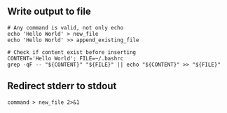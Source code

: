 ---
---

## Write output to file

```shell
# Any command is valid, not only echo
echo 'Hello World' > new_file
echo 'Hello World' >> append_existing_file

# Check if content exist before inserting
CONTENT='Hello World'; FILE=~/.bashrc
grep -qF -- "${CONTENT}" "${FILE}" || echo "${CONTENT}" >> "${FILE}"
```

## Redirect stderr to stdout

```shell
command > new_file 2>&1
```
